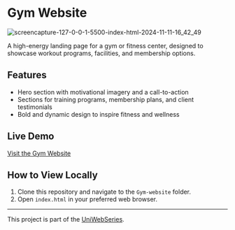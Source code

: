 # Gym Website

![screencapture-127-0-0-1-5500-index-html-2024-11-11-16_42_49](https://github.com/user-attachments/assets/f4861a17-3792-4835-ad08-6c3ba6c40d39)

A high-energy landing page for a gym or fitness center, designed to showcase workout programs, facilities, and membership options.

## Features
- Hero section with motivational imagery and a call-to-action
- Sections for training programs, membership plans, and client testimonials
- Bold and dynamic design to inspire fitness and wellness

## Live Demo
[Visit the Gym Website](https://yourwebsite.com)

## How to View Locally
1. Clone this repository and navigate to the `Gym-website` folder.
2. Open `index.html` in your preferred web browser.

---

This project is part of the [UniWebSeries](https://github.com/Tyron-Barnard/UniWebSeries).

